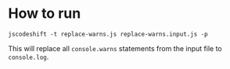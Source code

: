 # How to run

```terminal
jscodeshift -t replace-warns.js replace-warns.input.js -p
```

This will replace all `console.warns` statements from the input file to `console.log`.
